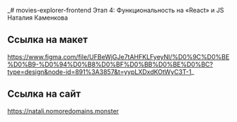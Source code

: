 _# movies-explorer-frontend
Этап 4: Функциональность на «React» и JS
Наталия Каменкова

## Ссылка на макет
https://www.figma.com/file/UFBeWjGJe7tAHFKLFyeyNl/%D0%9C%D0%BE%D0%B9-%D0%94%D0%B8%D0%BF%D0%BB%D0%BE%D0%BC?type=design&node-id=891%3A3857&t=yypLXDxdKOtWyC3T-1_

## Ссылка на сайт
https://natali.nomoredomains.monster
